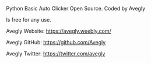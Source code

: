 Python Basic Auto Clicker Open Source.
Coded by Avegly

Is free for any use.

Avegly Website:
https://avegly.weebly.com/

Avegly GitHub:
https://github.com/Avegly

Avegly Twitter:
https://twitter.com/avegly
